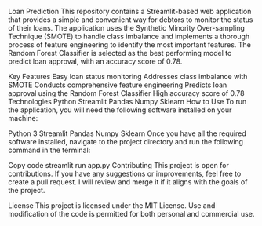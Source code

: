 Loan Prediction
This repository contains a Streamlit-based web application that provides a simple and convenient way for debtors to monitor the status of their loans. The application uses the Synthetic Minority Over-sampling Technique (SMOTE) to handle class imbalance and implements a thorough process of feature engineering to identify the most important features. The Random Forest Classifier is selected as the best performing model to predict loan approval, with an accuracy score of 0.78.

Key Features
Easy loan status monitoring
Addresses class imbalance with SMOTE
Conducts comprehensive feature engineering
Predicts loan approval using the Random Forest Classifier
High accuracy score of 0.78
Technologies
Python
Streamlit
Pandas
Numpy
Sklearn
How to Use
To run the application, you will need the following software installed on your machine:

Python 3
Streamlit
Pandas
Numpy
Sklearn
Once you have all the required software installed, navigate to the project directory and run the following command in the terminal:

Copy code
streamlit run app.py
Contributing
This project is open for contributions. If you have any suggestions or improvements, feel free to create a pull request. I will review and merge it if it aligns with the goals of the project.

License
This project is licensed under the MIT License. Use and modification of the code is permitted for both personal and commercial use.

